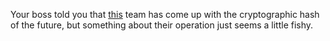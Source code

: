 Your boss told you that [this](http://genius.web.easyctf.com) team has come up with the cryptographic hash of the future, but something about their operation just seems a little fishy.